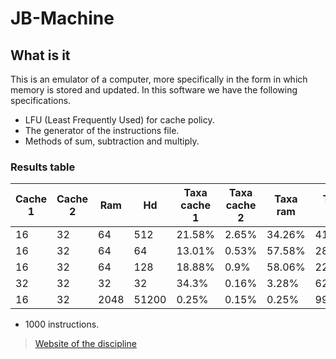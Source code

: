 # JB-Machine

## What is it

This is an emulator of a computer, more specifically in the form in which memory is stored and updated. In this software we have the following specifications.

- LFU (Least Frequently Used) for cache policy.
- The generator of the instructions file.
- Methods of sum, subtraction and multiply.

### Results table

| Cache 1 | Cache 2 | Ram  | Hd    | Taxa cache 1 | Taxa cache 2 | Taxa ram | Taxa Hd |
| ------- | ------- | ---- | ----- | ------------ | ------------ | -------- | ------- |
| 16      | 32      | 64   | 512   | 21.58%       | 2.65%        | 34.26%   | 41.5%   |
| 16      | 32      | 64   | 64    | 13.01%       | 0.53%        | 57.58%   | 28.86   |
| 16      | 32      | 64   | 128   | 18.88%       | 0.9%         | 58.06%   | 22.15%  |
| 32      | 32      | 32   | 32    | 34.3%        | 0.16%        | 3.28%    | 62.25%  |
| 16      | 32      | 2048 | 51200 | 0.25%        | 0.15%        | 0.25%    | 99.34%  |

- 1000 instructions.

> [Website of the discipline](http://www.decom.ufop.br/decom/ensino/disciplina/bcc266/2019-1)
